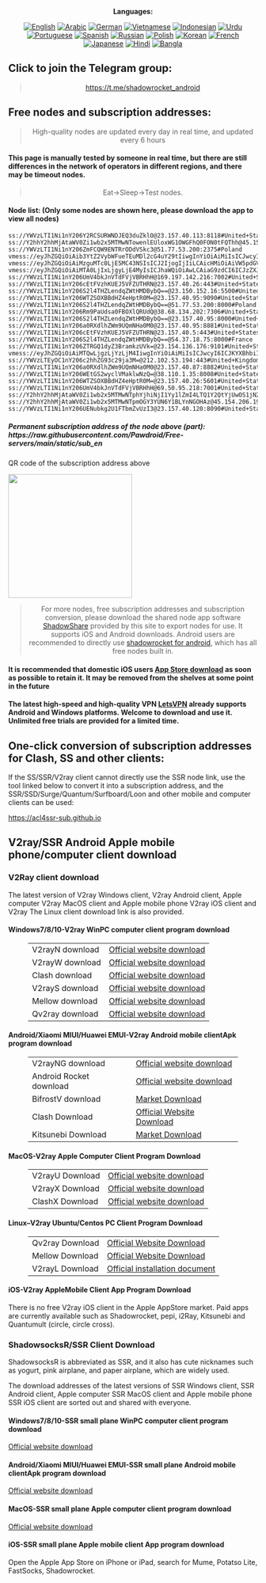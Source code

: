 
<div align="center">

**Languages:**

[![English](https://img.shields.io/badge/Language-English-red?style=for-the-badge)](README-en.md)
[![Arabic](https://img.shields.io/badge/Language-Arabic-red?style=for-the-badge)](README-ar.md)
[![German](https://img.shields.io/badge/Language-German-red?style=for-the-badge)](README-de.md)
[![Vietnamese](https://img.shields.io/badge/Language-Vietnamese-red?style=for-the-badge)](README-vi.md)
[![Indonesian](https://img.shields.io/badge/Language-Indonesian-red?style=for-the-badge)](README-id.md)
[![Urdu](https://img.shields.io/badge/Language-Urdu-red?style=for-the-badge)](README-ur-PK.md)
[![Portuguese](https://img.shields.io/badge/Language-Portuguese-red?style=for-the-badge)](README-pt-BR.md)
[![Spanish](https://img.shields.io/badge/Language-Spanish-red?style=for-the-badge)](README-es.md)
[![Russian](https://img.shields.io/badge/Language-Russian-red?style=for-the-badge)](README-ru.md)
[![Polish](https://img.shields.io/badge/Language-Polish-red?style=for-the-badge)](README-pl.md)
[![Korean](https://img.shields.io/badge/Language-Korean-red?style=for-the-badge)](README-ko-KR.md)
[![French](https://img.shields.io/badge/Language-French-red?style=for-the-badge)](README-fr.md)
[![Japanese](https://img.shields.io/badge/Language-Japanese-red?style=for-the-badge)](README-ja.md)
[![Hindi](https://img.shields.io/badge/Language-Hindi-red?style=for-the-badge)](README-hi.md)
[![Bangla](https://img.shields.io/badge/Language-Bangla-red?style=for-the-badge)](README-bn.md)

</div>
<h2>Click to join the Telegram group:</h2>
<blockquote>
<p style="text-align: center;"><a href="https://t.me/shadowrocket_android">https://t.me/shadowrocket_android</a></p>
</blockquote>
<h2>Free nodes and subscription addresses:</h2>
<blockquote>
<p style="text-align: center;">High-quality nodes are updated every day in real time, and updated every 6 hours</p>
</blockquote>
<h4>This page is manually tested by someone in real time, but there are still differences in the network of operators in different regions, and there may be timeout nodes.</h4>
<blockquote>
<p style="text-align: center;">Eat->Sleep->Test nodes.</p>
</blockquote>
<h4>Node list: (Only some nodes are shown here, please download the app to view all nodes)</h4>
    
```
ss://YWVzLTI1Ni1nY206Y2RCSURWNDJEQ3duZklO@23.157.40.113:8118#United+States
ss://Y2hhY2hhMjAtaWV0Zi1wb2x5MTMwNTowenlEUloxWG1OWGFhQ0FON0tFQThh@45.151.62.54:28825#Germany
ss://YWVzLTI1Ni1nY206ZmFCQW9ENTRrODdVSkc3@51.77.53.200:2375#Poland
vmess://eyJhZGQiOiAib3YtZ2VybWFueTEuMDl2cG4uY29tIiwgInYiOiAiMiIsICJwcyI6ICJGcmFuY2UiLCAicG9ydCI6IDgwLCAiaWQiOiAiODYxN2Q5ZTItMGE1Ny00MTY4LTgxY2QtNjYxZjE5MGU5NTMzIiwgImFpZCI6ICIwIiwgIm5ldCI6ICJ3cyIsICJ0eXBlIjogIiIsICJob3N0IjogIiIsICJwYXRoIjogIi92bWVzcy8iLCAidGxzIjogIiJ9
vmess://eyJhZGQiOiAiMzguMTc0LjE5MC43NSIsICJ2IjogIjIiLCAicHMiOiAiVW5pdGVkIFN0YXRlcyIsICJwb3J0IjogMzgwMDcsICJpZCI6ICI0MTgwNDhhZi1hMjkzLTRiOTktOWIwYy05OGNhMzU4MGRkMjQiLCAiYWlkIjogIjY0IiwgIm5ldCI6ICJ3cyIsICJ0eXBlIjogIiIsICJob3N0IjogIiIsICJwYXRoIjogIi9wYXRoLzI1MTcyNDA1MjgxOCIsICJ0bHMiOiAidGxzIn0=
vmess://eyJhZGQiOiAiMTA0LjIxLjgyLjE4MyIsICJhaWQiOiAwLCAiaG9zdCI6ICJzZXJ2ZXIyNi5iZWhlc2h0YmFuZWguY29tIiwgImlkIjogIjVhNzAyMWUwLTI2YjQtNDVkNi1iMTc1LWZlNTUxNjAxY2E5NyIsICJuZXQiOiAid3MiLCAicGF0aCI6ICIvIiwgInBvcnQiOiA4ODgwLCAicHMiOiAiVW5pdGVkIFN0YXRlcyIsICJ0bHMiOiAiIiwgInR5cGUiOiAiYXV0byIsICJzZWN1cml0eSI6ICJhdXRvIiwgInNraXAtY2VydC12ZXJpZnkiOiB0cnVlLCAic25pIjogIiJ9
ss://YWVzLTI1Ni1nY206UmV4bkJnVTdFVjVBRHhH@169.197.142.216:7002#United+States
ss://YWVzLTI1Ni1nY206cEtFVzhKUEJ5VFZUTHRN@23.157.40.26:443#United+States
ss://YWVzLTI1Ni1nY206S2l4THZLendqZWtHMDBybQ==@23.150.152.16:5500#United+States
ss://YWVzLTI1Ni1nY206WTZSOXBBdHZ4eHptR0M=@23.157.40.95:9090#United+States
ss://YWVzLTI1Ni1nY206S2l4THZLendqZWtHMDBybQ==@51.77.53.200:8000#Poland
ss://YWVzLTI1Ni1nY206Rm9PaUdsa0FBOXlQRUdQ@38.68.134.202:7306#United+States
ss://YWVzLTI1Ni1nY206S2l4THZLendqZWtHMDBybQ==@23.157.40.95:8000#United+States
ss://YWVzLTI1Ni1nY206a0RXdlhZWm9UQmNHa0M0@23.157.40.95:8881#United+States
ss://YWVzLTI1Ni1nY206cEtFVzhKUEJ5VFZUTHRN@23.157.40.5:443#United+States
ss://YWVzLTI1Ni1nY206S2l4THZLendqZWtHMDBybQ==@54.37.18.75:8000#France
ss://YWVzLTI1Ni1nY206ZTRGQ1dyZ3BramkzUVk=@23.154.136.176:9101#United+States
vmess://eyJhZGQiOiAiMTQwLjgzLjYzLjM4IiwgInYiOiAiMiIsICJwcyI6ICJKYXBhbiIsICJwb3J0IjogMjQ0NDUsICJpZCI6ICI5NGM1ZWYzNy00ZDgyLTQ5ZjktYzYyNC1mMDEyNTkzNzRhMTciLCAiYWlkIjogIjY0IiwgIm5ldCI6ICJ0Y3AiLCAidHlwZSI6ICIiLCAiaG9zdCI6ICIiLCAicGF0aCI6ICIiLCAidGxzIjogIiJ9
ss://YWVzLTEyOC1nY206c2hhZG93c29ja3M=@212.102.53.194:443#United+Kingdom
ss://YWVzLTI1Ni1nY206a0RXdlhZWm9UQmNHa0M0@23.157.40.87:8882#United+States
ss://YWVzLTI1Ni1nY206WEtGS2wyclVMaklwNzQ=@38.110.1.35:8008#United+States
ss://YWVzLTI1Ni1nY206WTZSOXBBdHZ4eHptR0M=@23.157.40.26:5601#United+States
ss://YWVzLTI1Ni1nY206UmV4bkJnVTdFVjVBRHhH@69.50.95.218:7001#United+States
ss://Y2hhY2hhMjAtaWV0Zi1wb2x5MTMwNTphYjhiNjI1Yy1lZmI4LTQ1Y2QtYjUwOS1jN2NjZWFiZTBjYzY=@soonjp.soon.guru:40003#United+Kingdom
ss://Y2hhY2hhMjAtaWV0Zi1wb2x5MTMwNTpmOGY3YUN6Y1BLYnNGOHAz@45.154.206.192:990#United+Kingdom
ss://YWVzLTI1Ni1nY206UENubkg2U1FTbmZvUzI3@23.157.40.120:8090#United+States
```
<h5>Permanent subscription address of the node above (part): https://raw.githubusercontent.com/Pawdroid/Free-servers/main/static/sub_en</h5>
<p>QR code of the subscription address above</p>
<img src='https://raw.githubusercontent.com/Pawdroid/Free-servers/main/static/sub_en.png' width=250 height=250>
<blockquote style='text-align: center;'>For more nodes, free subscription addresses and subscription conversion, please download the shared node app software <a href='https://shadowsharing.com'>ShadowShare</a> provided by this site to export nodes for use. It supports iOS and Android downloads. Android users are recommended to directly use <a href='https://github.com/Pawdroid/shadowrocket_for_android'>shadowrocket for android</a>, which has all free nodes built in. </blockquote>
<h4>It is recommended that domestic iOS users <a href='https://apps.apple.com/cn/app/shadowshare/id1612647259'>App Store download</a> as soon as possible to retain it. It may be removed from the shelves at some point in the future</h4>
<h4>The latest high-speed and high-quality VPN <a href='https://letsgovpn.com'>LetsVPN</a> already supports Android and Windows platforms. Welcome to download and use it. Unlimited free trials are provided for a limited time. </h4>
<div class="nv-content-wrap entry-content">
<h2>One-click conversion of subscription addresses for Clash, SS and other clients:</h2>
<p>If the SS/SSR/V2ray client cannot directly use the SSR node link, use the tool linked below to convert it into a subscription address, and the SSR/SSD/Surge/Quantum/Surfboard/Loon and other mobile and computer clients can be used:</p>
<p><a href="https://acl4ssr-sub.github.io" target="_blank" rel="noreferrer noopener nofollow">https://acl4ssr-sub.github.io</a></p>
<h2>V2ray/SSR Android Apple mobile phone/computer client download</h2>
<h3>V2Ray client download</h3>
<p>The latest version of V2ray Windows client, V2ray Android client, Apple computer V2ray MacOS client and Apple mobile phone V2ray iOS client and V2ray The Linux client download link is also provided. </p>
<h4>Windows7/8/10-<strong>V2ray WinPC computer client</strong> program download</h4>
<figure class="wp-block-table alignwide is-style-stripes"><table><tbody><tr><td>V2rayN download</td><td><a href="https://github.com/2dust/v2rayN/releases" target="_blank" rel="noreferrer noopener">Official website download</a></td></tr><tr><td>V2rayW download</td><td><a href="https://github.com/Cenmrev/V2RayW/releases" target="_blank" rel="noreferrer noopener">Official website download</a></td></tr><tr><td>Clash download</td><td><a href="https://github.com/Fndroid/clash_for_windows_pkg/releases" target="_blank" rel="noreferrer noopener">Official website download</a></td></tr><tr><td>V2rayS download</td><td><a href="https://github.com/Shinlor/V2RayS/releases" target="_blank" rel="noreferrer noopener">Official website download</a></td></tr><tr><td>Mellow download</td><td><a href="https://github.com/mellow-io/mellow/releases" target="_blank" rel="noreferrer noopener">Official website download</a></td></tr><tr><td>Qv2ray download</td><td><a href="https://github.com/Qv2ray/Qv2ray" target="_blank" rel="noreferrer noopener">Official website download</a></td></tr></tbody></table></figure>
<h4><strong>Android/Xiaomi MIUI/Huawei EMUI-V2ray Android mobile client</strong>Apk program download</h4>
<figure class="wp-block-table alignwide is-style-stripes"><table><tbody><tr><td>V2rayNG download</td><td><a href="https://github.com/2dust/v2rayNG/releases" target="_blank" rel="noreferrer noopener">Official website download</a></td></tr><tr><td>Android Rocket download</td><td><a href="https://github.com/Pawdroid/shadowrocket_for_android/releases" target="_blank" rel="noreferrer noopener">Official website download</a></td></tr><tr><td>BifrostV download</td><td><a rel="noreferrer noopener" href="https://www.appsapk.com/downloading/latest/com.github.dawndiy.bifrostv-0.6.8.apk" target="_blank">Market Download</a></td></tr><tr><td>Clash Download</td><td><a href="https://github.com/Kr328/ClashForAndroid/releases" target="_blank" rel="noreferrer noopener">Official Website Download</a></td></tr><tr><td>Kitsunebi Download</td><td><a rel="noreferrer noopener" href="https://apkpure.com/kitsunebi/fun.kitsunebi.kitsunebi4android" target="_blank">Market Download</a></td></tr></tbody></table></figure>
<h4><strong>MacOS-V2ray <strong>Apple Computer</strong> Client</strong> Program Download</h4>
<figure class="wp-block-table alignwide is-style-stripes"><table><tbody><tr><td>V2rayU Download</td><td><a href="https://github.com/yanue/V2rayU/releases" target="_blank" rel="noreferrer noopener">Official website download</a></td></tr><tr><td>V2rayX Download</td><td><a href="https://github.com/Cenmrev/V2RayX/releases" target="_blank" rel="noreferrer noopener">Official website download</a></td></tr><tr><td>ClashX Download</td><td><a href="https://github.com/yichengchen/clashX/releases" target="_blank" rel="noreferrer noopener">Official website download</a></td></tr></tbody></table></figure>
<h4><strong>Linux</strong>–<strong>V2ray Ubuntu/Centos PC Client</strong> Program Download</h4>
<figure class="wp-block-table alignwide is-style-stripes"><table><tbody><tr><td>Qv2ray Download</td><td><a href="https://github.com/Qv2ray/Qv2ray" target="_blank" rel="noreferrer noopener">Official Website Download</a></td></tr><tr><td>Mellow Download</td><td><a href="https://github.com/mellow-io/mellow/releases" target="_blank" rel="noreferrer noopener">Official Website Download</a></td></tr><tr><td>V2rayL Download</td><td><a rel="noreferrer noopener" href="https://github.com/jiangxufeng/v2rayL" target="_blank">Official installation document</a></td></tr></tbody></table></figure>
<h4>iOS-<strong>V2ray Apple<strong>Mobile Client</strong> App Program</strong> Download</h4>
<p>There is no free V2ray iOS client in the Apple AppStore market. Paid apps are currently available such as Shadowrocket, pepi, i2Ray, Kitsunebi and Quantumult (circle, circle cross). </p>
<h3>ShadowsocksR/SSR Client Download</h3>
<p>ShadowsocksR is abbreviated as SSR, and it also has cute nicknames such as yogurt, pink airplane, and paper airplane, which are widely used. </p>
<p>The download addresses of the latest versions of SSR Windows client, SSR Android client, Apple computer SSR MacOS client and Apple mobile phone SSR iOS client are sorted out and shared with everyone. </p>
<h4><strong>Windows7/8/10-<strong>SSR small plane WinPC computer client</strong> program download</strong></h4>
<p><a rel="noreferrer noopener" href="https://github.com/shadowsocksrr/shadowsocksr-csharp/releases" target="_blank">Official website download</a></p>
<h4><strong><strong>Android/Xiaomi MIUI/Huawei EMUI-SSR small plane Android mobile client</strong>Apk program download</strong></h4>
<p><a rel="noreferrer noopener" href="https://github.com/shadowsocksrr/shadowsocksr-android/releases" target="_blank">Official website download</a></p>
<h4><strong><strong>MacOS-SSR small plane Apple computer client</strong> program download</strong></h4>
<p><a href="https://github.com/qinyuhang/ShadowsocksX-NG-R/releases" target="_blank" rel="noreferrer noopener">Official website download</a></p>
<h4><strong>iOS-<strong>SSR small plane Apple mobile client App program</strong></strong> download</h4>
<p>Open the Apple App Store on iPhone or iPad, search for Mume, Potatso Lite, FastSocks, Shadowrocket. </p></div>
    